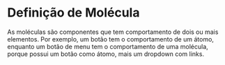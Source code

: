 # Definição de Molécula

As moléculas são componentes que tem comportamento de dois ou mais elementos.
Por exemplo, um botão tem o comportamento de um átomo, enquanto um botão de
menu tem o comportamento de uma molécula, porque possui um botão como átomo,
mais um dropdown com links.